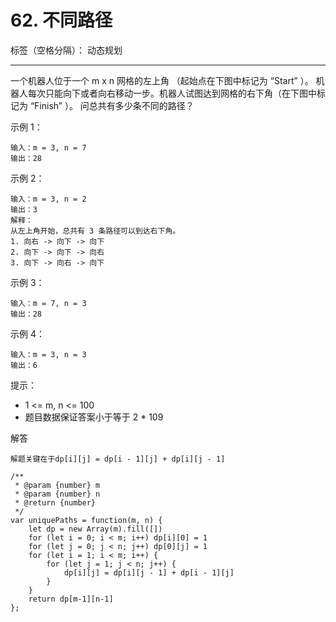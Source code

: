 ﻿# 62. 不同路径

标签（空格分隔）： 动态规划

---

一个机器人位于一个 m x n 网格的左上角 （起始点在下图中标记为 “Start” ）。
机器人每次只能向下或者向右移动一步。机器人试图达到网格的右下角（在下图中标记为 “Finish” ）。
问总共有多少条不同的路径？

示例 1：

    输入：m = 3, n = 7
    输出：28

示例 2：

    输入：m = 3, n = 2
    输出：3
    解释：
    从左上角开始，总共有 3 条路径可以到达右下角。
    1. 向右 -> 向下 -> 向下
    2. 向下 -> 向下 -> 向右
    3. 向下 -> 向右 -> 向下

示例 3：

    输入：m = 7, n = 3
    输出：28

示例 4：

    输入：m = 3, n = 3
    输出：6

提示：

 - 1 <= m, n <= 100
 - 题目数据保证答案小于等于 2 * 109
 
解答

    解题关键在于dp[i][j] = dp[i - 1][j] + dp[i][j - 1]

    /**
     * @param {number} m
     * @param {number} n
     * @return {number}
     */
    var uniquePaths = function(m, n) {
        let dp = new Array(m).fill([])
        for (let i = 0; i < m; i++) dp[i][0] = 1
        for (let j = 0; j < n; j++) dp[0][j] = 1
        for (let i = 1; i < m; i++) {
            for (let j = 1; j < n; j++) {
                dp[i][j] = dp[i][j - 1] + dp[i - 1][j]
            }
        }
        return dp[m-1][n-1]
    };